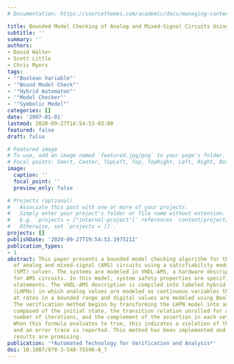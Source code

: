 ```yaml
---
# Documentation: https://sourcethemes.com/academic/docs/managing-content/

title: Bounded Model Checking of Analog and Mixed-Signal Circuits Using an SMT Solver
subtitle: ''
summary: ''
authors:
- David Walter
- Scott Little
- Chris Myers
tags:
- '"Boolean Variable"'
- '"Bound Model Check"'
- '"Hybrid Automaton"'
- '"Model Checker"'
- '"Symbolic Model"'
categories: []
date: '2007-01-01'
lastmod: 2020-09-27T16:54:53-03:00
featured: false
draft: false

# Featured image
# To use, add an image named `featured.jpg/png` to your page's folder.
# Focal points: Smart, Center, TopLeft, Top, TopRight, Left, Right, BottomLeft, Bottom, BottomRight.
image:
  caption: ''
  focal_point: ''
  preview_only: false

# Projects (optional).
#   Associate this post with one or more of your projects.
#   Simply enter your project's folder or file name without extension.
#   E.g. `projects = ["internal-project"]` references `content/project/deep-learning/index.md`.
#   Otherwise, set `projects = []`.
projects: []
publishDate: '2020-09-27T19:54:53.197521Z'
publication_types:
- 1
abstract: This paper presents a bounded model checking algorithm for the verification
  of analog and mixed-signal (AMS) circuits using a satisfiability modulo theories
  (SMT) solver. The systems are modeled in VHDL-AMS, a hardware description language
  for AMS circuits. In this model, system safety properties are specified as assertion
  statements. The VHDL-AMS description is compiled into labeled hybrid Petri nets
  (LHPNs) in which analog values are modeled as continuous variables that can change
  at rates in a bounded range and digital values are modeled using Boolean signals.
  The verification method begins by transforming the LHPN model into an SMT formula
  composed of the initial state, the transition relation unrolled for a specified
  number of iterations, and the complement of the assertion in each set of state variables.
  When this formula evaluates to true, this indicates a violation of the assertion
  and an error trace is reported. This method has been implemented and preliminary
  results are promising.
publication: '*Automated Technology for Verification and Analysis*'
doi: 10.1007/978-3-540-75596-8_7
---
```

